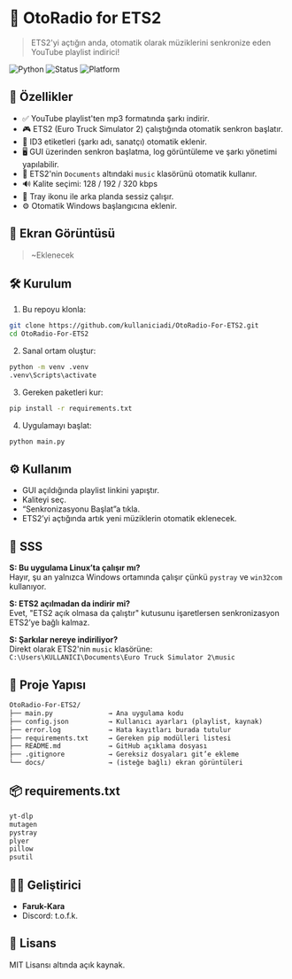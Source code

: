 # 🎵 OtoRadio for ETS2
> ETS2'yi açtığın anda, otomatik olarak müziklerini senkronize eden YouTube playlist indirici!

![Python](https://img.shields.io/badge/Python-3.12-blue)
![Status](https://img.shields.io/badge/Status-Active-green)
![Platform](https://img.shields.io/badge/Platform-Windows%20Only-lightgrey)

## 🚀 Özellikler

- ✅ YouTube playlist'ten mp3 formatında şarkı indirir.
- 🎮 ETS2 (Euro Truck Simulator 2) çalıştığında otomatik senkron başlatır.
- 🧠 ID3 etiketleri (şarkı adı, sanatçı) otomatik eklenir.
- 🖥️ GUI üzerinden senkron başlatma, log görüntüleme ve şarkı yönetimi yapılabilir.
- 📂 ETS2'nin `Documents` altındaki `music` klasörünü otomatik kullanır.
- 🔊 Kalite seçimi: 128 / 192 / 320 kbps
- 🛑 Tray ikonu ile arka planda sessiz çalışır.
- ⚙️ Otomatik Windows başlangıcına eklenir.

## 📸 Ekran Görüntüsü

> ~Eklenecek

## 🛠️ Kurulum

1. Bu repoyu klonla:

```bash
git clone https://github.com/kullaniciadi/OtoRadio-For-ETS2.git
cd OtoRadio-For-ETS2
```

2. Sanal ortam oluştur:

```bash
python -m venv .venv
.venv\Scripts\activate
```

3. Gereken paketleri kur:

```bash
pip install -r requirements.txt
```

4. Uygulamayı başlat:

```bash
python main.py
```

## ⚙️ Kullanım

- GUI açıldığında playlist linkini yapıştır.
- Kaliteyi seç.
- “Senkronizasyonu Başlat”a tıkla.
- ETS2’yi açtığında artık yeni müziklerin otomatik eklenecek.

## 💬 SSS

**S: Bu uygulama Linux’ta çalışır mı?**  
Hayır, şu an yalnızca Windows ortamında çalışır çünkü `pystray` ve `win32com` kullanıyor.

**S: ETS2 açılmadan da indirir mi?**  
Evet, "ETS2 açık olmasa da çalıştır" kutusunu işaretlersen senkronizasyon ETS2’ye bağlı kalmaz.

**S: Şarkılar nereye indiriliyor?**  
Direkt olarak ETS2'nin `music` klasörüne:  
`C:\Users\KULLANICI\Documents\Euro Truck Simulator 2\music`

## 📁 Proje Yapısı

```txt
OtoRadio-For-ETS2/
├── main.py              → Ana uygulama kodu
├── config.json          → Kullanıcı ayarları (playlist, kaynak)
├── error.log            → Hata kayıtları burada tutulur
├── requirements.txt     → Gereken pip modülleri listesi
├── README.md            → GitHub açıklama dosyası
├── .gitignore           → Gereksiz dosyaları git’e ekleme
└── docs/                → (isteğe bağlı) ekran görüntüleri
```

## 📦 requirements.txt

```txt
yt-dlp
mutagen
pystray
plyer
pillow
psutil
```

## 👨‍💻 Geliştirici

- **Faruk-Kara**
- Discord: t.o.f.k.

## 📄 Lisans

MIT Lisansı altında açık kaynak.
